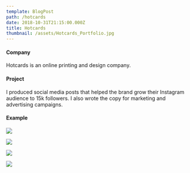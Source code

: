 ```yaml
---
template: BlogPost
path: /hotcards
date: 2018-10-31T21:15:00.000Z
title: Hotcards
thumbnail: /assets/Hotcards_Portfolio.jpg
---
```

#### Company

Hotcards is an online printing and design company. 

#### Project

I produced social media posts that helped the brand grow their Instagram audience to 15k followers. I also wrote the copy for marketing and advertising campaigns.

#### Example

![](/assets/Hotcards_Snow.png)

![](/assets/Mitts.png)

![](/assets/Hotcards_ShirtsVsSkins_Billboard.png)



![](/assets/Hotcards_Crap_Billboard.png)
